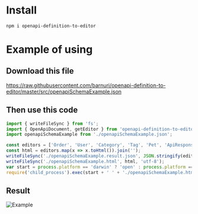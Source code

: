 # Install

```bash
npm i openapi-definition-to-editor
```

# Example of using

## Download this file

https://raw.githubusercontent.com/barnuri/openapi-definition-to-editor/master/src/openapiSchemaExample.json

## Then use this code

```js
import { writeFileSync } from 'fs';
import { OpenApiDocument, getEditor } from 'openapi-definition-to-editor';
import openapiSchemaExample from './openapiSchemaExample.json';

const editors = ['Order', 'User', 'Category', 'Tag', 'Pet', 'ApiResponse'].map(tabName => getEditor((openapiSchemaExample as any) as OpenApiDocument, tabName));
const html = editors.map(x => x.toHtml()).join('');
writeFileSync('./openapiSchemaExample.result.json', JSON.stringify(editors, undefined, 4), 'utf-8');
writeFileSync('./openapiSchemaExample.html', html, 'utf-8');
var start = process.platform == 'darwin' ? 'open' : process.platform == 'win32' ? 'start' : 'xdg-open';
require('child_process').exec(start + ' ' + './openapiSchemaExample.html');
```

## Result

![Example](raw.githubusercontent.com/barnuri/openapi-definition-to-editor/master/ex.png)
